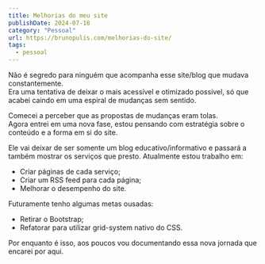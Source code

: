 ```yaml
---
title: Melhorias do meu site
publishDate: 2024-07-18
category: "Pessoal"
url: https://brunopulis.com/melhorias-do-site/
tags:
  - pessoal
---
```

Não é segredo para ninguém que acompanha esse site/blog que mudava constantemente.  
Era uma tentativa de deixar o mais acessível e otimizado possível, só que acabei caindo em uma espiral de mudanças sem sentido.

Comecei a perceber que as propostas de mudanças eram tolas.  
Agora entrei em uma nova fase, estou pensando com estratégia sobre o conteúdo e a forma em si do site.

Ele vai deixar de ser somente um blog educativo/informativo e passará a também mostrar os serviços que presto. Atualmente estou trabalho em:

- Criar páginas de cada serviço;
- Criar um RSS feed para cada página;
- Melhorar o desempenho do site.

Futuramente tenho algumas metas ousadas:

- Retirar o Bootstrap;
- Refatorar para utilizar grid-system nativo do CSS.

Por enquanto é isso, aos poucos vou documentando essa nova jornada que encarei por aqui.
